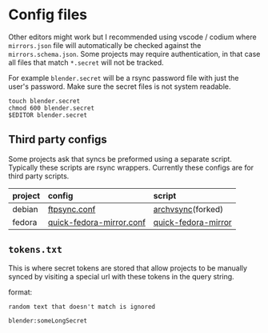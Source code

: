 # Config files

Other editors might work but I recommended using vscode / codium where `mirrors.json` file will automatically be checked against the `mirrors.schema.json`. Some projects may require authentication, in that case all files that match `*.secret` will not be tracked.

For example `blender.secret` will be a rsync password file with just the user's password. Make sure the secret files is not system readable.

```text
touch blender.secret
chmod 600 blender.secret
$EDITOR blender.secret
```

## Third party configs

Some projects ask that syncs be preformed using a separate script. Typically these scripts are rsync wrappers. Currently these configs are for third party scripts.

| project | config                                               | script                                                       |
| :------ | :--------------------------------------------------- | :----------------------------------------------------------- |  
| debian  | [ftpsync.conf](ftpsync.conf)                         | [archvsync](https://github.com/COSI-Lab/archvsync)(forked)   |
| fedora  | [quick-fedora-mirror.conf](quick-fedora-mirror.conf) | [quick-fedora-mirror](https://pagure.io/quick-fedora-mirror) |

## `tokens.txt`

This is where secret tokens are stored that allow projects to be manually synced by visiting a special url with these tokens in the query string.

format:

```text
random text that doesn't match is ignored

blender:someLongSecret
```
